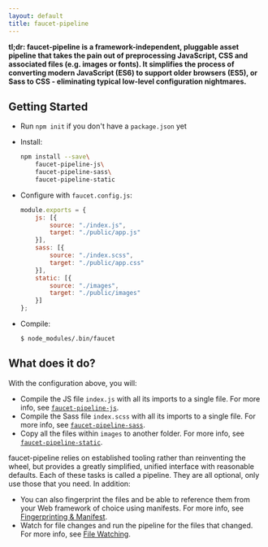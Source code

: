 ```yaml
---
layout: default
title: faucet-pipeline
---
```


**tl;dr: faucet-pipeline is a framework-independent, pluggable asset pipeline
that takes the pain out of preprocessing JavaScript, CSS and associated files
(e.g. images or fonts). It simplifies the process of converting modern
JavaScript (ES6) to support older browsers (ES5), or Sass to CSS - eliminating
typical low-level configuration nightmares.**

## Getting Started

* Run `npm init` if you don't have a `package.json` yet
* Install:

    ```sh
    npm install --save\
        faucet-pipeline-js\
        faucet-pipeline-sass\
        faucet-pipeline-static
    ```

* Configure with `faucet.config.js`:

    ```javascript
    module.exports = {
        js: [{
            source: "./index.js",
            target: "./public/app.js"
        }],
        sass: [{
            source: "./index.scss",
            target: "./public/app.css"
        }],
        static: [{
            source: "./images",
            target: "./public/images"
        }]
    };
    ```

* Compile:

    ```
    $ node_modules/.bin/faucet
    ```

## What does it do?

With the configuration above, you will:

* Compile the JS file `index.js` with all its imports to a single file. For more
  info, see [`faucet-pipeline-js`](/js).
* Compile the Sass file `index.scss` with all its imports to a single file. For
  more info, see [`faucet-pipeline-sass`](/sass).
* Copy all the files within `images` to another folder. For more info, see
  [`faucet-pipeline-static`](/static).

faucet-pipeline relies on established tooling rather than reinventing the wheel,
but provides a greatly simplified, unified interface with reasonable defaults.
Each of these tasks is called a pipeline. They are all optional, only use those
that you need. In addition:

* You can also fingerprint the files and be able to reference them from your Web
  framework of choice using manifests. For more info, see
  [Fingerprinting & Manifest](/manifest).
* Watch for file changes and run the pipeline for the files that changed. For
  more info, see [File Watching](/watching).
